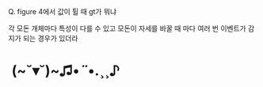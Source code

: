 Q. figure 4에서 값이 튈 때 gt가 뭐냐

각 모돈 개체마다 특성이 다를 수 있고 모돈이 자세를 바꿀 때 마다 여러 번 이벤트가 감지가 되는 경우가 있더라




#  (~˘▾˘)~♫•*¨*•.¸¸♪

